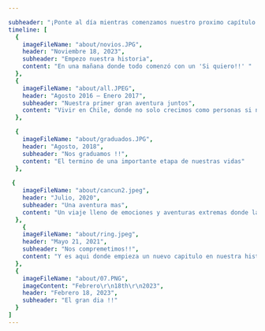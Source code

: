 ```yaml
---

subheader: "¡Ponte al día mientras comenzamos nuestro proximo capítulo!"
timeline: [
  {
    imageFileName: "about/novios.JPG",
    header: "Noviembre 18, 2023",
    subheader: "Empezo nuestra historia",
    content: "En una mañana donde todo comenzó con un 'Si quiero!!' "
  },
  {
    imageFileName: "about/all.JPEG",
    header: "Agosto 2016 – Enero 2017",
    subheader: "Nuestra primer gran aventura juntos",
    content: "Vivir en Chile, donde no solo crecimos como personas si no vivimos grandes, emocionantes e increíbles momentos juntos"
  },

  {
    imageFileName: "about/graduados.JPG",
    header: "Agosto, 2018",
    subheader: "Nos graduamos !!",
    content: "El termino de una importante etapa de nuestras vidas"
  },
 
 {
    imageFileName: "about/cancun2.jpeg",
    header: "Julio, 2020",
    subheader: "Una aventura mas",
    content: "Un viaje lleno de emociones y aventuras extremas donde la pasamos increible"
  },
    {
    imageFileName: "about/ring.jpeg",
    header: "Mayo 21, 2021",
    subheader: "Nos compremetimos!!",
    content: "Y es aqui donde empieza un nuevo capitulo en nuestra historia"
  },
  {
    imageFileName: "about/07.PNG",
    imageContent: "Febrero\r\n18th\r\n2023",
    header: "Febrero 18, 2023",
    subheader: "El gran dia !!"
  }
]
---
```


